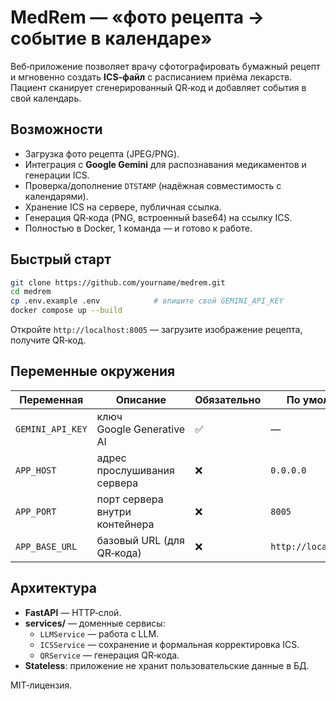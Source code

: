 # MedRem — «фото рецепта → событие в календаре»

Веб‑приложение позволяет врачу сфотографировать бумажный рецепт и мгновенно
создать **ICS‑файл** с расписанием приёма лекарств.  
Пациент сканирует сгенерированный QR‑код и добавляет события в свой календарь.

## Возможности

* Загрузка фото рецепта (JPEG/PNG).
* Интеграция с **Google Gemini** для распознавания медикаментов и генерации ICS.
* Проверка/дополнение `DTSTAMP` (надёжная совместимость с календарями).
* Хранение ICS на сервере, публичная ссылка.
* Генерация QR‑кода (PNG, встроенный base64) на ссылку ICS.
* Полностью в Docker, 1 команда — и готово к работе.

## Быстрый старт

```bash
git clone https://github.com/yourname/medrem.git
cd medrem
cp .env.example .env            # впишите свой GEMINI_API_KEY
docker compose up --build
```

Откройте `http://localhost:8005` — загрузите изображение рецепта, получите QR‑код.

## Переменные окружения

| Переменная        | Описание                           | Обязательно | По умолчанию           |
|-------------------|------------------------------------|-------------|-------------------------|
| `GEMINI_API_KEY`  | ключ Google Generative AI          | ✅          | —                       |
| `APP_HOST`        | адрес прослушивания сервера        | ❌          | `0.0.0.0`               |
| `APP_PORT`        | порт сервера внутри контейнера     | ❌          | `8005`                  |
| `APP_BASE_URL`    | базовый URL (для QR‑кода)          | ❌          | `http://localhost:8005` |

## Архитектура

* **FastAPI** — HTTP‑слой.
* **services/** — доменные сервисы:
  * `LLMService` — работа с LLM.
  * `ICSService` — сохранение и формальная корректировка ICS.
  * `QRService` — генерация QR‑кода.
* **Stateless**: приложение не хранит пользовательские данные в БД.

MIT‑лицензия.
